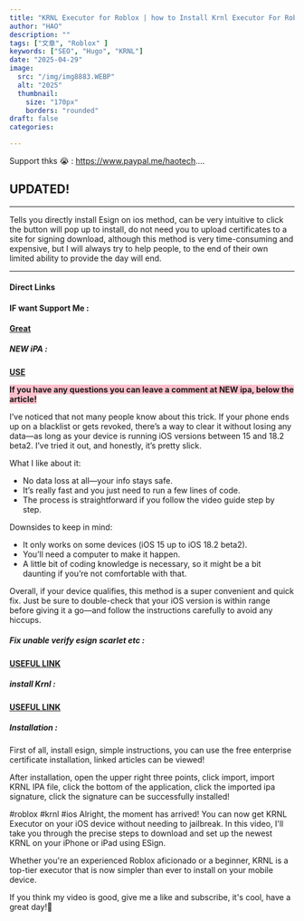 ```yaml
---
title: "KRNL Executor for Roblox | how to Install Krnl Executor For Roblox on iOS | Krnl IPA on iphone ipad"
author: "HAO"
description: ""
tags: ["文章", "Roblox" ]
keywords: ["SEO", "Hugo", "KRNL"]
date: "2025-04-29"
image:
  src: "/img/img8883.WEBP"
  alt: "2025"
  thumbnail:
    size: "170px"
    borders: "rounded"
draft: false
categories:

---
```


Support thks 😭 : https://www.paypal.me/haotech....
<!--more-->

## **UPDATED!**

---

Tells you directly install Esign on ios method, can be very intuitive to click the button will pop up to install, do not need you to upload certificates to a site for signing download, although this method is very time-consuming and expensive, but I will always try to help people, to the end of their own limited ability to provide the day will end.

---

#### **Direct Links**

#### **<and font style="background: "> IF want Support Me :</font>** 
**[Great](https://www.paypal.me/haotech)**

##### **<and font style="background: "> NEW iPA : </font>** 
**[USE](https://www.patreon.com/hao8?utm_medium=unknown&utm_source=join_link&utm_campaign=creatorshare_creator&utm_content=copyLink)**

**<and font style="background:pink"> If you have any questions you can leave a comment at NEW ipa, below the article!</font>**

I’ve noticed that not many people know about this trick. If your phone ends up on a blacklist or gets revoked, there’s a way to clear it without losing any data—as long as your device is running iOS versions between 15 and 18.2 beta2. I’ve tried it out, and honestly, it’s pretty slick.

What I like about it:

- No data loss at all—your info stays safe.
- It’s really fast and you just need to run a few lines of code.
- The process is straightforward if you follow the video guide step by step.

Downsides to keep in mind:

- It only works on some devices (iOS 15 up to iOS 18.2 beta2).
- You’ll need a computer to make it happen.
- A little bit of coding knowledge is necessary, so it might be a bit daunting if you’re not comfortable with that.

Overall, if your device qualifies, this method is a super convenient and quick fix. Just be sure to double-check that your iOS version is within range before giving it a go—and follow the instructions carefully to avoid any hiccups.

##### **<font style="background: "> Fix unable verify esign scarlet etc :</font>** 
**[ USEFUL LINK ](https://jiun8631.pages.dev/post/fixverify-250318/)**

##### **<font style="background:  "> install Krnl :</font>**
**[ USEFUL LINK](https://www.mediafire.com/file/98j4byfc5qinedm/Krnl-Executor-670.ipa/file)**

##### **<font style="background:  "> Installation :</font>**

First of all, install esign, simple instructions, you can use the free enterprise certificate installation, linked articles can be viewed!

After installation, open the upper right three points, click import, import KRNL IPA file, click the bottom of the application, click the imported ipa signature, click the signature can be successfully installed!

#roblox #krnl #ios 
Alright, the moment has arrived! You can now get KRNL Executor on your iOS device without needing to jailbreak. In this video, I'll take you through the precise steps to download and set up the newest KRNL on your iPhone or iPad using ESign. 

Whether you're an experienced Roblox aficionado or a beginner, KRNL is a top-tier executor that is now simpler than ever to install on your mobile device.

If you think my video is good, give me a like and subscribe, it's cool, have a great day!🤗